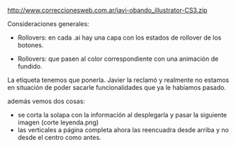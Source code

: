 http://www.correccionesweb.com.ar/javi-obando_illustrator-CS3.zip

Consideraciones generales:
- Rollovers: en cada .ai hay una capa con los estados de rollover de los botones.

- Rollovers: que pasen al color correspondiente con una animación de fundido.


La etiqueta tenemos que ponerla. Javier la reclamó y realmente no estamos en situación de poder sacarle funcionalidades que ya le habíamos pasado.

además vemos dos cosas:
- se corta la solapa con la información al desplegarla y pasar la siguiente imagen (corte leyenda.png)
- las verticales a página completa ahora las reencuadra desde arriba y no desde el centro como antes.

